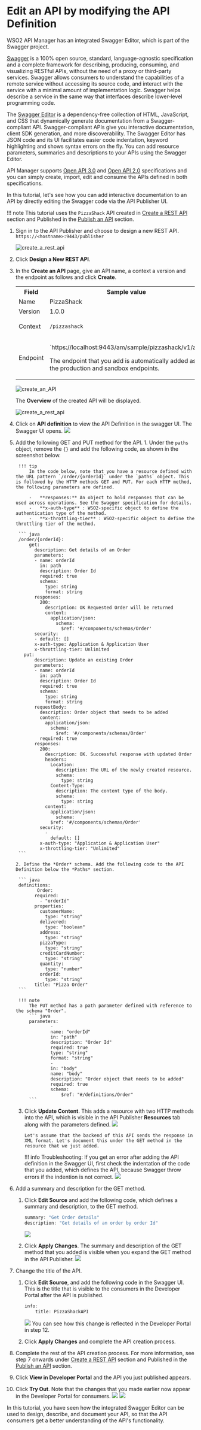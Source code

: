 # Edit an API by modifying the API Definition
 
WSO2 API Manager has an integrated Swagger Editor, which is part of the Swagger project.

[Swagger](http://swagger.io/) is a 100% open source, standard, language-agnostic specification and a complete framework for describing, producing, consuming, and visualizing RESTful APIs, without the need of a proxy or third-party services. Swagger allows consumers to understand the capabilities of a remote service without accessing its source code, and interact with the service with a minimal amount of implementation logic. Swagger helps describe a service in the same way that interfaces describe lower-level programming code.

The [Swagger Editor](https://github.com/swagger-api/swagger-editor) is a dependency-free collection of HTML, JavaScript, and CSS that dynamically generate documentation from a Swagger-compliant API. Swagger-compliant APIs give you interactive documentation, client SDK generation, and more discoverability. The Swagger Editor has JSON code and its UI facilitates easier code indentation, keyword highlighting and shows syntax errors on the fly. You can add resource parameters, summaries and descriptions to your APIs using the Swagger Editor.

API Manager supports [Open API 3.0](https://github.com/OAI/OpenAPI-Specification/blob/master/versions/3.0.0.md) and [Open API 2.0](https://github.com/OAI/OpenAPI-Specification/blob/master/versions/2.0.md) specifications and you can simply create, import, edit and consume the APIs defined in both specifications.

In this tutorial, let's see how you can add interactive documentation to an API by directly editing the Swagger code via the API Publisher UI.

!!! note
    This tutorial uses the `PizzaShack` API created in [Create a REST API]({{base_path}}/design/create-api/create-rest-api/create-a-rest-api/) section and Published in the [Publish an API]({{base_path}}/deploy-and-publish/publish-on-dev-portal/publish-an-api/) section.


1.  Sign in to the API Publisher and choose to design a new REST API. `https://<hostname>:9443/publisher`

    ![create_a_rest_api]({{base_path}}/assets/img/learn/create-a-rest-api.jpg)


2.  Click **Design a New REST API**.

3.  In the **Create an API** page, give an API name, a context a version and the endpoint as follows and click **Create**. 

    <table><colgroup> <col/> <col/> <col/> </colgroup><tbody><tr><th colspan="2" >Field</th><th >Sample value</th></tr><tr><td colspan="2" class="confluenceTd">Name</td><td class="confluenceTd">PizzaShack</td></tr><tr><td colspan="2" class="confluenceTd">Version</td><td colspan="1" class="confluenceTd">1.0.0</td></tr><tr><td colspan="2" class="confluenceTd">Context</td><td class="confluenceTd"><div class="content-wrapper"><p><code>/pizzashack</code></p><div><div class="confluence-information-macro-body"></div><div class="confluence-information-macro confluence-information-macro-tip"><span class="aui-icon aui-icon-small aui-iconfont-approve confluence-information-macro-icon"></span><div class="confluence-information-macro-body"></div></div></div></div></td></tr><tr><td colspan="2" class="confluenceTd">Endpoint</td><td colspan="1" class="confluenceTd"><p>`https://localhost:9443/am/sample/pizzashack/v1/api`</p><p>The endpoint that you add is automatically added as the production and sandbox endpoints.</p></td></tr></tbody></table>
         
    ![create_an_API]({{base_path}}/assets/img/learn/tutorials/create-a-rest-api-pizzashack.png)

    The **Overview** of the created API will be displayed. 

    ![create_a_rest_api]({{base_path}}/assets/img/learn/overviewpage-rest-api.jpg)


4. Click on **API definition** to view the API Definition in the swagger UI.
    The Swagger UI opens.
    ![]({{base_path}}/assets/img/learn/tutorials/rest-api-definition-pizzashack.png)
  
5. Add the following GET and PUT method for the API.
       1. Under the `paths` object, remove the `{}` and add the following code, as shown in the screenshot below.

        !!! tip
            In the code below, note that you have a resource defined with the URL pattern `/order/{orderId}` under the `paths` object. This is followed by the HTTP methods GET and PUT. For each HTTP method, the following parameters are defined.
            
            -   **responses:** An object to hold responses that can be used across operations. See the Swagger specification for details.
            -   **x-auth-type** : WSO2-specific object to define the authentication type of the method.
            -   **x-throttling-tier** : WSO2-specific object to define the throttling tier of the method.
    
        ``` java
        /order/{orderId}: 
            get:
              description: Get details of an Order
              parameters:
              - name: orderId
                in: path
                description: Order Id
                required: true
                schema:
                  type: string
                  format: string
              responses:
                200:
                  description: OK Requested Order will be returned
                  content:
                    application/json:
                      schema:
                        $ref: '#/components/schemas/Order'
              security:
              - default: []
              x-auth-type: Application & Application User
              x-throttling-tier: Unlimited                    
          put: 
              description: Update an existing Order
              parameters:
              - name: orderId
                in: path
                description: Order Id
                required: true
                schema:
                  type: string
                  format: string
              requestBody:
                description: Order object that needs to be added
                content:
                  application/json:
                    schema:
                      $ref: '#/components/schemas/Order'
                required: true
              responses:
                200:
                  description: OK. Successful response with updated Order
                  headers:
                    Location:
                      description: The URL of the newly created resource.
                      schema:
                        type: string
                    Content-Type:
                      description: The content type of the body.
                      schema:
                        type: string
                  content:
                    application/json:
                      schema:
                    $ref: '#/components/schemas/Order'
                security: 
                  - 
                    default: []
                x-auth-type: "Application & Application User"
                x-throttling-tier: "Unlimited"
        ```
    
       2. Define the *Order* schema. Add the following code to the API Definition below the *Paths* section.
        
        ``` java
        definitions: 
               Order: 
              required: 
                - "orderId"
              properties: 
                customerName: 
                  type: "string"
                delivered: 
                  type: "boolean"
                address: 
                  type: "string"
                pizzaType: 
                  type: "string"
                creditCardNumber: 
                  type: "string"
                quantity: 
                  type: "number"
                orderId: 
                  type: "string"
              title: "Pizza Order"
        ```
    
        !!! note
            The PUT method has a path parameter defined with reference to the schema "Order".
            ``` java
            parameters: 
                    - 
                    name: "orderId"
                    in: "path"
                    description: "Order Id"
                    required: true
                    type: "string"
                    format: "string"
                    - 
                    in: "body"
                    name: "body"
                    description: "Order object that needs to be added"
                    required: true
                    schema: 
                        $ref: "#/definitions/Order"
            ```
    
    3. Click **Update Content**.
       This adds a resource with two HTTP methods into the API, which is visible in the API Publisher 
       **Resources** tab along with the parameters defined. 
       ![]({{base_path}}/assets/img/learn/tutorials/create-rest-api-pizzashack-resources.png)

           Let's assume that the backend of this API sends the response in XML format. Let's document this under the GET method in the resource that we just added.
    
        !!! info
            Troubleshooting:
               If you get an error after adding the API definition in the Swagger UI, first check the indentation of the code that you added, which defines the API, because Swagger throw errors if the indention is not correct.
                ![]({{base_path}}/assets/img/learn/tutorials/rest-api-definition-pizzashack-indentation.png)

7.  Add a summary and description for the GET method.

    1.  Click **Edit Source** and add the following code, which defines a summary and description, to the GET method.

        ``` java
        summary: "Get Order details"
        description: "Get details of an order by order Id"
        ```

        ![]({{base_path}}/assets/img/learn/tutorials/pizzashack-api-get-summary-and-descrption.png)

    2.  Click **Apply Changes**.
        The summary and description of the GET method that you added is visible when you expand the GET method in the API Publisher.
        ![]({{base_path}}/assets/img/learn/tutorials/pizza-shack-api-get-summary-and-description-updated.png)

8.  Change the title of the API.

    1.  Click **Edit Source**, and add the following code in the Swagger UI.
        This is the title that is visible to the consumers in the Developer Portal after the API is published.

        ``` java
        info:
            title: PizzaShackAPI
        ```

        ![]({{base_path}}/assets/img/learn/tutorials/pizza-shack-api-change-api-title.png)
        You can see how this change is reflected in the Developer Portal in step 12.

    2.  Click **Apply Changes** and complete the API creation process.

10. Complete the rest of the API creation process.
    For more information, see step 7 onwards under [Create a REST API]({{base_path}}/design/create-api/create-rest-api/create-a-rest-api/) section and Published in the [Publish an API]({{base_path}}/deploy-and-publish/publish-on-dev-portal/publish-an-api/) section.

11. Click **View in Developer Portal** and the API you just published appears.
12. Click **Try Out**.
    Note that the changes that you made earlier now appear in the Developer Portal for consumers.
    ![]({{base_path}}/assets/img/learn/tutorials/pizza-shack-api-get-dev-portal.png)
    ![]({{base_path}}/assets/img/learn/tutorials/pizza-shack-api-put-dev-portal.png)


In this tutorial, you have seen how the integrated Swagger Editor can be used to design, describe, and document your API, so that the API consumers get a better understanding of the API's functionality.
